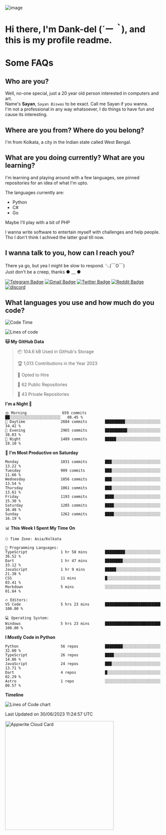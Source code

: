 ![image](https://user-images.githubusercontent.com/63096193/125182844-29f20800-e22f-11eb-8dc9-b0f2d29647bb.png)

# **Hi there, I'm Dank-del (*´ー｀*), and this is my profile readme.**
<!--  [![Profile views](https://gpvc.arturio.dev/dank-del)](https://github.com/dank-del) -->
# Some FAQs

## **Who are you?**

Well, no-one special, just a 20 year old person interested in computers and art. \
Name's **Sayan**, `Sayan Biswas` to be exact. Call me Sayan if you wanna. \
I'm not a professional in any way whatsoever, I do things to have fun and cause its interesting.

## **Where are you from? Where do you belong?**

I'm from Kolkata, a city in the Indian state called West Bengal.

## **What are you doing currently? What are you learning?**

I'm learning and playing around with a few languages, see pinned repositories for an idea of what I'm upto.

The languages currently are:

- Python
- C#
- Go

Maybe I'll play with a bit of PHP

I wanna write software to entertain myself with challenges and help people. \
Tho I don't think I achived the latter goal till now.

<!--## **Eww, I see a weeb profile.**

Can't help it, it's the best way to hide my face on this account
> Why do people hate weebs .-.

## **Cool, what more interests you?**

My interests are quite, weird. They're scattered all over the place. \
I've been fascinated by music and have studied it since the age of 6, I've performed on stage and on air but yeah now I've been away from that. I specialize in key instruments. \
Another thing that interests me is Media Production, aka, working with audio, video and broadcasting media.

> I just like art in general. also feeds the reason of me being obsessed with Japanese drawings (⋟ ﹏ ⋞)-->

## **I wanna talk to you, how can I reach you?**

There ya go, but yea I might be slow to respond. ＼(￣O￣) \
Just don't be a creep, thanks ● ﹏ ●

[![Telegram Badge](https://img.shields.io/badge/-dank_as_fuck-1ca0f1?style=flat-square&logo=telegram&logoColor=white&link=https://t.me/dank_as_fuck)](https://t.me/dank_as_fuck)
[![Gmail Badge](https://img.shields.io/badge/-sayan@asia.com-c14438?style=flat-square&logo=Gmail&logoColor=white&link=mailto:sayan@asia.com)](mailto:sayan@asia.com)
[![Twitter Badge](https://img.shields.io/twitter/follow/TheDankDel?style=social)](https://twitter.com/TheDankDel)
[![Reddit Badge](https://img.shields.io/reddit/user-karma/combined/dank_as_fuck_?style=social)](https://www.reddit.com/user/dank_as_fuck_/)
[![discord](https://discord-md-badge.vercel.app/api/shield/506536929152466945?style=social)](https://discordapp.com/users/506536929152466945)

## **What languages you use and how much do you code?**

<!--START_SECTION:waka-->
![Code Time](http://img.shields.io/badge/Code%20Time-1%2C176%20hrs%2034%20mins-blue)

![Lines of code](https://img.shields.io/badge/From%20Hello%20World%20I%27ve%20Written-4.5%20million%20lines%20of%20code-blue)

**🐱 My GitHub Data** 

> 📦 104.6 kB Used in GitHub's Storage 
 > 
> 🏆 1,013 Contributions in the Year 2023
 > 
> 💼 Opted to Hire
 > 
> 📜 62 Public Repositories 
 > 
> 🔑 43 Private Repositories 
 > 
**I'm a Night 🦉** 

```text
🌞 Morning                659 commits         ██░░░░░░░░░░░░░░░░░░░░░░░   08.45 % 
🌆 Daytime                2684 commits        █████████░░░░░░░░░░░░░░░░   34.42 % 
🌃 Evening                2965 commits        ██████████░░░░░░░░░░░░░░░   38.03 % 
🌙 Night                  1489 commits        █████░░░░░░░░░░░░░░░░░░░░   19.10 % 
```
📅 **I'm Most Productive on Saturday** 

```text
Monday                   1031 commits        ███░░░░░░░░░░░░░░░░░░░░░░   13.22 % 
Tuesday                  909 commits         ███░░░░░░░░░░░░░░░░░░░░░░   11.66 % 
Wednesday                1056 commits        ███░░░░░░░░░░░░░░░░░░░░░░   13.54 % 
Thursday                 1061 commits        ███░░░░░░░░░░░░░░░░░░░░░░   13.61 % 
Friday                   1193 commits        ████░░░░░░░░░░░░░░░░░░░░░   15.30 % 
Saturday                 1285 commits        ████░░░░░░░░░░░░░░░░░░░░░   16.48 % 
Sunday                   1262 commits        ████░░░░░░░░░░░░░░░░░░░░░   16.19 % 
```


📊 **This Week I Spent My Time On** 

```text
🕑︎ Time Zone: Asia/Kolkata

💬 Programming Languages: 
TypeScript               1 hr 58 mins        █████████░░░░░░░░░░░░░░░░   36.52 % 
Dart                     1 hr 47 mins        ████████░░░░░░░░░░░░░░░░░   33.12 % 
JavaScript               1 hr 9 mins         █████░░░░░░░░░░░░░░░░░░░░   21.38 % 
CSS                      11 mins             █░░░░░░░░░░░░░░░░░░░░░░░░   03.41 % 
Markdown                 5 mins              ░░░░░░░░░░░░░░░░░░░░░░░░░   01.84 % 

🔥 Editors: 
VS Code                  5 hrs 23 mins       █████████████████████████   100.00 % 

💻 Operating System: 
Windows                  5 hrs 23 mins       █████████████████████████   100.00 % 
```

**I Mostly Code in Python** 

```text
Python                   56 repos            ████████░░░░░░░░░░░░░░░░░   32.00 % 
TypeScript               26 repos            ████░░░░░░░░░░░░░░░░░░░░░   14.86 % 
JavaScript               24 repos            ███░░░░░░░░░░░░░░░░░░░░░░   13.71 % 
Dart                     4 repos             █░░░░░░░░░░░░░░░░░░░░░░░░   02.29 % 
Astro                    1 repo              ░░░░░░░░░░░░░░░░░░░░░░░░░   00.57 % 
```



**Timeline**

![Lines of Code chart](https://raw.githubusercontent.com/Dank-del/Dank-del/main/assets/bar_graph.png)


 Last Updated on 30/06/2023 11:24:57 UTC
<!--END_SECTION:waka-->

<!--## **Can I stalk your spotify?**

Um sure.

![OwO Spotify](https://spotify-recently-played-readme.vercel.app/api?user=31fdrsslnr7nvq4ytqwtw7c4rxfm&count=5)-->

<a href="https://cloud.appwrite.io/card/64773257171d49803c27">
	<img width="350" src="https://cloud.appwrite.io/v1/cards/cloud?userId=64773257171d49803c27" alt="Appwrite Cloud Card" />
</a>
